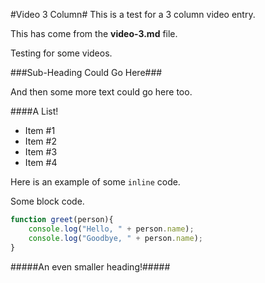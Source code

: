 [date]: # (2016-12-01)
[tag]: # (cpp)
[tag]: # (opengl)
[title]: # (Video 3 Column)
[short-text]: # (This is a 3 column video.)
[github]: # (https://github.com)

[columns]: # (3)
[ui]: # (dark)

[kind]: # (video)
[youtube]: # (https://www.youtube.com/embed/fO4cUcvW1R4)
[youtube-poster]: # (images/poster.jpg)

#Video 3 Column#
This is a test for a 3 column video entry.

This has come from the **video-3.md** file.

Testing for some videos.

###Sub-Heading Could Go Here###

And then some more text could go here too.

####A List!

 - Item #1
 - Item #2
 - Item #3
 - Item #4

Here is an example of some `inline` code.

Some block code.

```javascript
function greet(person){
	console.log("Hello, " + person.name);
	console.log("Goodbye, " + person.name);
}
```

#####An even smaller heading!#####